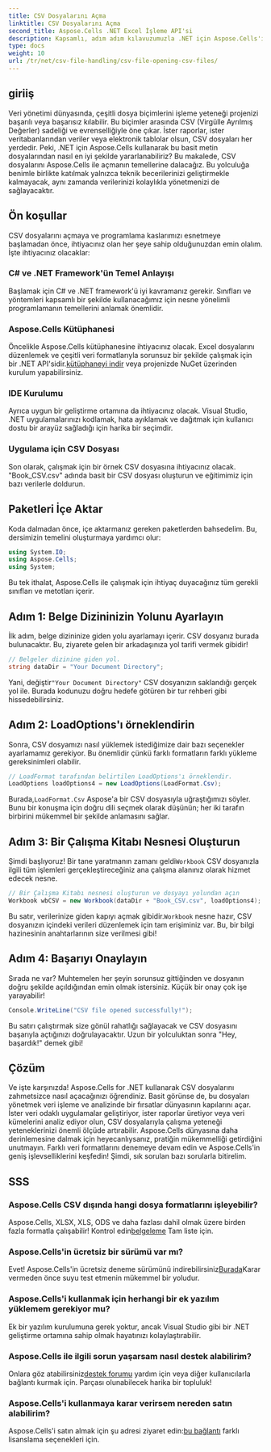 ```yaml
---
title: CSV Dosyalarını Açma
linktitle: CSV Dosyalarını Açma
second_title: Aspose.Cells .NET Excel İşleme API'si
description: Kapsamlı, adım adım kılavuzumuzla .NET için Aspose.Cells'i kullanarak CSV dosyalarını nasıl açacağınızı öğrenin. Veri manipülasyonunda ustalaşın.
type: docs
weight: 10
url: /tr/net/csv-file-handling/csv-file-opening-csv-files/
---
```

## giriiş
Veri yönetimi dünyasında, çeşitli dosya biçimlerini işleme yeteneği projenizi başarılı veya başarısız kılabilir. Bu biçimler arasında CSV (Virgülle Ayrılmış Değerler) sadeliği ve evrenselliğiyle öne çıkar. İster raporlar, ister veritabanlarından veriler veya elektronik tablolar olsun, CSV dosyaları her yerdedir. Peki, .NET için Aspose.Cells kullanarak bu basit metin dosyalarından nasıl en iyi şekilde yararlanabiliriz? Bu makalede, CSV dosyalarını Aspose.Cells ile açmanın temellerine dalacağız. Bu yolculuğa benimle birlikte katılmak yalnızca teknik becerilerinizi geliştirmekle kalmayacak, aynı zamanda verilerinizi kolaylıkla yönetmenizi de sağlayacaktır. 
## Ön koşullar
CSV dosyalarını açmaya ve programlama kaslarımızı esnetmeye başlamadan önce, ihtiyacınız olan her şeye sahip olduğunuzdan emin olalım. İşte ihtiyacınız olacaklar:
### C# ve .NET Framework'ün Temel Anlayışı
Başlamak için C# ve .NET framework'ü iyi kavramanız gerekir. Sınıfları ve yöntemleri kapsamlı bir şekilde kullanacağımız için nesne yönelimli programlamanın temellerini anlamak önemlidir.
### Aspose.Cells Kütüphanesi
 Öncelikle Aspose.Cells kütüphanesine ihtiyacınız olacak. Excel dosyalarını düzenlemek ve çeşitli veri formatlarıyla sorunsuz bir şekilde çalışmak için bir .NET API'sidir.[kütüphaneyi indir](https://releases.aspose.com/cells/net/) veya projenizde NuGet üzerinden kurulum yapabilirsiniz.
### IDE Kurulumu
Ayrıca uygun bir geliştirme ortamına da ihtiyacınız olacak. Visual Studio, .NET uygulamalarınızı kodlamak, hata ayıklamak ve dağıtmak için kullanıcı dostu bir arayüz sağladığı için harika bir seçimdir.
### Uygulama için CSV Dosyası
Son olarak, çalışmak için bir örnek CSV dosyasına ihtiyacınız olacak. "Book_CSV.csv" adında basit bir CSV dosyası oluşturun ve eğitimimiz için bazı verilerle doldurun.
## Paketleri İçe Aktar
Koda dalmadan önce, içe aktarmanız gereken paketlerden bahsedelim. Bu, dersimizin temelini oluşturmaya yardımcı olur:
```csharp
using System.IO;
using Aspose.Cells;
using System;
```
Bu tek ithalat, Aspose.Cells ile çalışmak için ihtiyaç duyacağınız tüm gerekli sınıfları ve metotları içerir.
## Adım 1: Belge Dizininizin Yolunu Ayarlayın
İlk adım, belge dizininize giden yolu ayarlamayı içerir. CSV dosyanız burada bulunacaktır. Bu, ziyarete gelen bir arkadaşınıza yol tarifi vermek gibidir!
```csharp
// Belgeler dizinine giden yol.
string dataDir = "Your Document Directory";
```
 Yani, değiştir`"Your Document Directory"` CSV dosyanızın saklandığı gerçek yol ile. Burada kodunuzu doğru hedefe götüren bir tur rehberi gibi hissedebilirsiniz.
## Adım 2: LoadOptions'ı örneklendirin
Sonra, CSV dosyamızı nasıl yüklemek istediğimize dair bazı seçenekler ayarlamamız gerekiyor. Bu önemlidir çünkü farklı formatların farklı yükleme gereksinimleri olabilir. 
```csharp
// LoadFormat tarafından belirtilen LoadOptions'ı örneklendir.
LoadOptions loadOptions4 = new LoadOptions(LoadFormat.Csv);
```
 Burada,`LoadFormat.Csv` Aspose'a bir CSV dosyasıyla uğraştığımızı söyler. Bunu bir konuşma için doğru dili seçmek olarak düşünün; her iki tarafın birbirini mükemmel bir şekilde anlamasını sağlar.
## Adım 3: Bir Çalışma Kitabı Nesnesi Oluşturun
Şimdi başlıyoruz! Bir tane yaratmanın zamanı geldi`Workbook` CSV dosyanızla ilgili tüm işlemleri gerçekleştireceğiniz ana çalışma alanınız olarak hizmet edecek nesne.
```csharp
// Bir Çalışma Kitabı nesnesi oluşturun ve dosyayı yolundan açın
Workbook wbCSV = new Workbook(dataDir + "Book_CSV.csv", loadOptions4);
```
 Bu satır, verilerinize giden kapıyı açmak gibidir.`Workbook` nesne hazır, CSV dosyanızın içindeki verileri düzenlemek için tam erişiminiz var. Bu, bir bilgi hazinesinin anahtarlarının size verilmesi gibi!
## Adım 4: Başarıyı Onaylayın
Sırada ne var? Muhtemelen her şeyin sorunsuz gittiğinden ve dosyanın doğru şekilde açıldığından emin olmak istersiniz. Küçük bir onay çok işe yarayabilir!
```csharp
Console.WriteLine("CSV file opened successfully!");
```
Bu satırı çalıştırmak size gönül rahatlığı sağlayacak ve CSV dosyasını başarıyla açtığınızı doğrulayacaktır. Uzun bir yolculuktan sonra "Hey, başardık!" demek gibi!
## Çözüm
Ve işte karşınızda! Aspose.Cells for .NET kullanarak CSV dosyalarını zahmetsizce nasıl açacağınızı öğrendiniz. Basit görünse de, bu dosyaları yönetmek veri işleme ve analizinde bir fırsatlar dünyasının kapılarını açar. İster veri odaklı uygulamalar geliştiriyor, ister raporlar üretiyor veya veri kümelerini analiz ediyor olun, CSV dosyalarıyla çalışma yeteneği yeteneklerinizi önemli ölçüde artırabilir. 
Aspose.Cells dünyasına daha derinlemesine dalmak için heyecanlıysanız, pratiğin mükemmelliği getirdiğini unutmayın. Farklı veri formatlarını denemeye devam edin ve Aspose.Cells'in geniş işlevselliklerini keşfedin! Şimdi, sık sorulan bazı sorularla bitirelim.
## SSS
### Aspose.Cells CSV dışında hangi dosya formatlarını işleyebilir?
 Aspose.Cells, XLSX, XLS, ODS ve daha fazlası dahil olmak üzere birden fazla formatla çalışabilir! Kontrol edin[belgeleme](https://reference.aspose.com/cells/net/) Tam liste için.
### Aspose.Cells'in ücretsiz bir sürümü var mı?
 Evet! Aspose.Cells'in ücretsiz deneme sürümünü indirebilirsiniz[Burada](https://releases.aspose.com/)Karar vermeden önce suyu test etmenin mükemmel bir yoludur.
### Aspose.Cells'i kullanmak için herhangi bir ek yazılım yüklemem gerekiyor mu?
Ek bir yazılım kurulumuna gerek yoktur, ancak Visual Studio gibi bir .NET geliştirme ortamına sahip olmak hayatınızı kolaylaştırabilir.
### Aspose.Cells ile ilgili sorun yaşarsam nasıl destek alabilirim?
 Onlara göz atabilirsiniz[destek forumu](https://forum.aspose.com/c/cells/9) yardım için veya diğer kullanıcılarla bağlantı kurmak için. Parçası olunabilecek harika bir topluluk!
### Aspose.Cells'i kullanmaya karar verirsem nereden satın alabilirim?
 Aspose.Cells'i satın almak için şu adresi ziyaret edin:[bu bağlantı](https://purchase.aspose.com/buy) farklı lisanslama seçenekleri için.